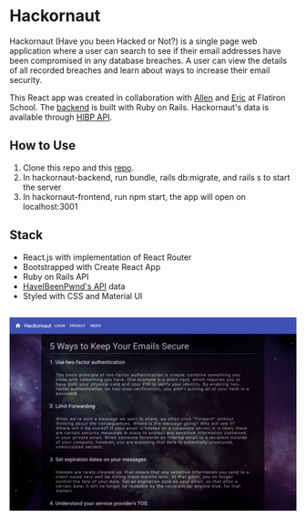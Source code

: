 # Hackornaut

Hackornaut (Have you been Hacked or Not?) is a single page web application where a user can search to see if their email addresses have been compromised in any database breaches.  A user can view the details of all recorded breaches and learn about ways to increase their email security. 

This React app was created in collaboration with [Allen](https://github.com/azhang9328) and [Eric](https://github.com/EricStukenberg) at Flatiron School.  The [backend](https://github.com/chaochaocodes/hackornaut-backend) is built with Ruby on Rails. Hackornaut's data is available through [HIBP API](https://haveibeenpwned.com/API/v3). 

## How to Use

1. Clone this repo and this [repo](https://github.com/chaochaocodes/hackornaut-backend).
2. In hackornaut-backend, run bundle, rails db:migrate, and rails s to start the server
3. In hackornaut-frontend, run npm start, the app will open on localhost:3001

## Stack

- React.js with implementation of React Router
- Bootstrapped with Create React App
- Ruby on Rails API
- [HaveIBeenPwnd's API](https://haveibeenpwned.com/API/v3) data
- Styled with CSS and Material UI 

##

![Image of Privacy Page](https://github.com/chaochaocodes/hackornaut-frontend/blob/master/screenshots/privacy.png)
